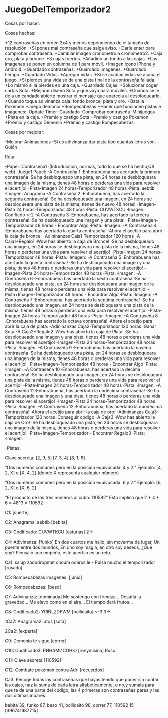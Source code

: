 # JuegoDelTemporizador2

Cosas por hacer:


Cosas hechas:

+12 contraseñas en orden 3x4 y menos dependiendo de el tamaño de resolución.
+Si pones mal contraseña que salga aviso.
+Darle enter para comprobar contraseña.
+Cambiar imagen cronometro a cronometro2.
+Caja oro, plata y bronce.
+3 cajas fuertes.
+Añadido un fondo a las cajas.
+Las imagenes se ponen en columna de 1 para móvil.
+Imagen icono iPhone y Android.
+Guardado contraseñas.
+Guardado imagenes.
+Guardado tiempo.
+Guardado Vidas.
+Agregar vidas.
+Si se acaban vidas se acaba el juego.
+Si pierdes una vida se da una pista final de la contraseña fallada.
+Lo mismo si la pierdes en una caja.
+Guardado Cajas.
+Solucionar coger cartas Sota.
+Mejorar diseño Sota y que vaya para móviles.
+Cuando se le de a un candado abierto mostrar el mensaje que aparecia al desbloquearlo.
+Cuando toque adivinanza caja: fondo bronce, plata y oro.
+Batalla Pokemon
+Juego demonio
+Rompecabezas
+Hacer que funcionen pistas e imagenes:
 ·Update Timer
 ·Guardado
 ·Comprobar contraseña
 ·Minijuegos
+Pista en la caja.
+Premio y castigo Sota
+Premio y castigo Pokemon 
+Premio y castigo Demonio 
+Premio y castigo Rompecabezas 



Cosas por mejorar:

-Mejorar Animaciones
-Si es adivinanza dar pista tipo cuantas letras son.
-Guión


Ruta:

-Papel+Contraseña1 
    ·(Introducción, normas, todo lo que se ha hecho,QR web)
    ·Juego1 Papel: 
-A Contraseña 1
    ·Enhorabuena has acertado la primera contraseña
    ·Se ha desbloqueado una pista, en 24 horas se desbloqueara una imagen de la misma, tienes 48 horas o perderas una vida para resolver el acertijo!
-Pista-Imagen 24 horas-Temporizador 48 horas
    ·Pista: aebtib
    ·Imagen: Anagrama
-A Contraseña 2
    ·Enhorabuena, has acertado la segunda contraseña!
    ·Se ha desbloqueado una imagen, en 24 horas se desbloqueara una pista de la misma, tienes de nuevo 48 horas!
-Imagen-Pista 24 horas-Temporizador 48 horas
    ·Pista: CUVWTKCU
    ·Imagen: Codificdo <-2
-A Contraseña 3
    ·Enhorabuena, has acertado la tercera contraseña!
    ·Se ha desbloqueado una imagen y una pista!
-Pista+Imagen-Temporizador 48 horas - Encontrar Algo
    ·Pista:
    ·Imagen:
-A Contraseña 4
    ·Enhorabuena has acertado la cuarta contraseña!
    ·Ahora el acetijo para abrir la caja de bronce: 
-Adininanzas Caja1-Temporizador 120 horas
-A Caja1+Regalo1
    ·Wow has abierto la caja de Bronce!
    ·Se ha desbloqueado una imagen, en 24 horas se desbloqueara una pista de la misma, tienes 48 horas o perderas una vida para resolver el acertijo!
-Pista-Imagen 24 horas-Temporizador 48 horas
    ·Pista:
    ·Imagen:
-A Contraseña 5
    ·Enhorabuena has acertado la quinta contraseña!
    ·Se ha desbloqueado una imagen y una pista, tienes 48 horas o perderas una vida para resolver el acertijo!
-Imagen-Pista 24 horas-Temporizador 48 horas
    ·Pista:
    ·Imagen:
-A Contraseña 6
    ·Enhorabuena has acertado la sexta contraseña
    ·Se ha desbloqueado una pista, en 24 horas se desbloqueara una imagen de la misma, tienes 48 horas o perderas una vida para resolver el acertijo!
-Pista+Imagen-Temporizador 48 horas - Encontrar Algo
    ·Pista:
    ·Imagen:
-A Contraseña 7
    ·Enhorabuena, has acertado la septima contraseña!
    ·Se ha desbloqueado una imagen, en 24 horas se desbloqueara una pista de la misma, tienes 48 horas o perderas una vida para resolver el acertijo!
-Pista-Imagen 24 horas-Temporizador 48 horas
    ·Pista:
    ·Imagen:
-A Contraseña 8
    ·Enhorabuena has acertado la octava contraseña!
    ·Ahora el acetijo para abrir la caja de plata: 
-Adininanzas Caja2-Temporizador 120 horas
    ·Ganar Sota
-A Caja2+Regalo2
    ·Wow has abierto la caja de Plata!
    ·Se ha desbloqueado una imagen y una pista, tienes 48 horas o perderas una vida para resolver el acertijo!
-Imagen-Pista 24 horas-Temporizador 48 horas
    ·Pista:
    ·Imagen:
-A Contraseña 9
    ·Enhorabuena has acertado la novena contraseña
    ·Se ha desbloqueado una pista, en 24 horas se desbloqueara una imagen de la misma, tienes 48 horas o perderas una vida para resolver el acertijo!
-Pista+Imagen-Temporizador 48 horas - Encontrar Algo
    ·Pista:
    ·Imagen:
-A Contraseña 10
    ·Enhorabuena, has acertado la decima contraseña!
    ·Se ha desbloqueado una imagen, en 24 horas se desbloqueara una pista de la misma, tienes 48 horas o perderas una vida para resolver el acertijo!
-Pista-Imagen 24 horas-Temporizador 48 horas
    ·Pista:
    ·Imagen:
-A Contraseña 11
    ·Enhorabuena, has acertado la undécima contraseña!
    ·Se ha desbloqueado una imagen y una pista, tienes 48 horas o perderas una vida para resolver el acertijo!
-Imagen-Pista 24 horas-Temporizador 48 horas
    ·Pista:
    ·Imagen:
-A Contraseña 12
    ·Enhorabuena, has acertado la duodécima contraseña!
    ·Ahora el acetijo para abrir la caja de oro: 
-Adininanzas Caja3-Temporizador 120 horas
    ·Conseguir código
-A Caja3
    ·Wow has abierto la caja de Oro!
    ·Se ha desbloqueado una pista, en 24 horas se desbloqueara una imagen de la misma, tienes 48 horas o perderas una vida para resolver el acertijo!
-Pista+Imagen-Temporizador - Encontrar Regalo3
    ·Pista:
    ·Imagen:


-Pistas: 

 Clave secreta:
 [2, 9, 5]
 [7, 3, 4]
 [8, 1, 6] 

"Dos números comunes pero en la posición equivocada: 4 y 2."
Ejemplo: [4, 2, X] o [X, 4, 2] (donde X representa cualquier número)

"Dos números comunes pero en la posición equivocada: 6 y 2."
Ejemplo: [6, 2, X] o [X, 6, 2]

"El producto de los tres números al cubo: 110592"
Esto implica que 2 * 4 * 6 = 48^3 = 110592

C1: [suerte]

C2: Anagrama: aebtib [bebita]

C3: Codificado: CUVWTKCU [asturias] 2->

C4: Adivinanza: [funko]
    En dos cuartos me hallo, sin moverme de lugar,
    Un puente entre dos mundos, En uno soy magia, en otro soy deseos, 
    ¿Qué soy? Piénsalo con empeño, este acertijo es un reto.

Ca1: salup zadoriropmet choum odaros le - Pulsa mucho el temporizador [rosado]

C5: Rompecabezas imagenes: [junio]

C6: Rompecabezas: [beso]

C7: Adivinanza: [dominada]
    Me sostengo con firmeza...
    Desafía la gravedad...
    Me elevo como en el aire...
    El tiempo dará frutos...

C8: Codificado2: YRIÑLZDFWM [bollicaito] <-3 3->

1Ca2: Anagrama2: atos [sota]

2Ca2: [experta]

C9: Demonio te sigue [correr]

C10: Codificado3: РИНAMИСOНЮ [ronymisina] Ruso

C11: Clave secreta [110592]

C12: Combate pokémon contra Adri [recuerdos]

Ca3: Recoge todas las contraseñas que hayas tenido que poner sin contar las cajas, haz la suma de cada letra alfabeticamente, o no,y sumala para que te de una parte del código, las 4 primeras son contraseñas pares y las dos últimas inpares.

bebita 39, funko 67, beso 41, bollicaito 98, correr 77, 110592 15 [396741987715]


